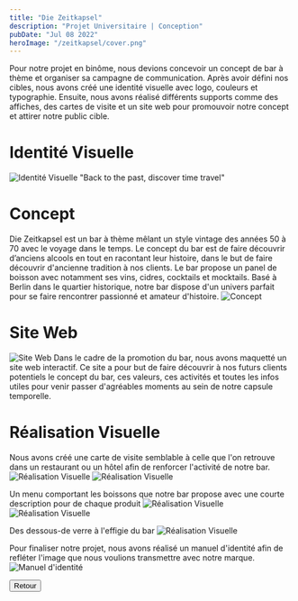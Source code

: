 ```yaml
---
title: "Die Zeitkapsel"
description: "Projet Universitaire | Conception"
pubDate: "Jul 08 2022"
heroImage: "/zeitkapsel/cover.png"
---
```


Pour notre projet en binôme, nous devions concevoir un concept de bar à thème et organiser sa campagne de communication. Après avoir défini nos cibles, nous avons créé une identité visuelle avec logo, couleurs et typographie. Ensuite, nous avons réalisé différents supports comme des affiches, des cartes de visite et un site web pour promouvoir notre concept et attirer notre public cible.

# Identité Visuelle

![Identité Visuelle](/zeitkapsel/identite.jpg)
"Back to the past, discover time travel"

# Concept

Die Zeitkapsel est un bar à thème mêlant un style vintage des années 50 à 70 avec le voyage dans le temps. Le concept du bar est de faire découvrir d’anciens alcools en tout en racontant leur histoire, dans le but de faire découvrir d'ancienne tradition à nos clients. Le bar propose un panel de boisson avec notamment ses vins, cidres, cocktails et mocktails. Basé à Berlin dans le quartier historique, notre bar dispose d'un univers parfait pour se faire rencontrer passionné et amateur d'histoire.
![Concept](/zeitkapsel/concept.png)

# Site Web

![Site Web](/chemin/vers/image3.jpg)
Dans le cadre de la promotion du bar, nous avons maquetté un site web interactif. Ce site a pour but de faire découvrir à nos futurs clients potentiels le concept du bar, ces valeurs, ces activités et toutes les infos utiles pour venir passer d'agréables moments au sein de notre capsule temporelle.

# Réalisation Visuelle

Nous avons créé une carte de visite semblable à celle que l'on retrouve dans un restaurant ou un hôtel afin de renforcer l'activité de notre bar.
![Réalisation Visuelle](/zeitkapsel/real_1.png) ![Réalisation Visuelle](/zeitkapsel/real_2.png)



Un menu comportant les boissons que notre bar propose avec une courte description pour de chaque produit
![Réalisation Visuelle](/zeitkapsel/real_3.png)
![Réalisation Visuelle](/zeitkapsel/real_4.png)

Des dessous-de verre à l'effigie du bar
![Réalisation Visuelle](/zeitkapsel/real_5.png)

Pour finaliser notre projet, nous avons réalisé un manuel d'identité afin de refléter l'image que nous voulions transmettre avec notre marque.
![Manuel d'identité](/chemin/vers/image9.jpg)


<div class="text-center">
    <a href="/blog" class="flex">
        <button
            class="w-fit px-6 py-4 text-base font-semibold bg-black rounded-xl text-white hover:bg-primary hover:text-black transform hover:-translate-y-1 active:scale-105 transition duration-300">Retour</button>
    </a>
</div>
